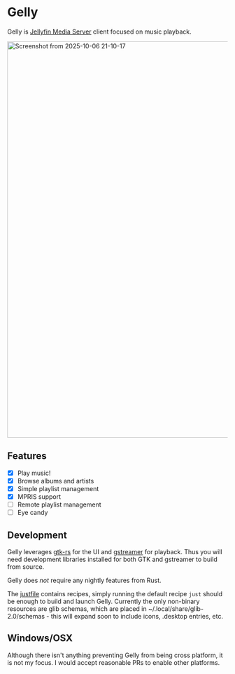 # Gelly

Gelly is [Jellyfin Media Server](https://jellyfin.org/) client focused on music playback.

<img width="1025" height="905" alt="Screenshot from 2025-10-06 21-10-17" src="https://github.com/user-attachments/assets/8c914d2f-52a0-4cfa-9113-0855a0209568" />

## Features

- [x] Play music!
- [x] Browse albums and artists
- [x] Simple playlist management
- [x] MPRIS support
- [ ] Remote playlist management
- [ ] Eye candy

## Development

Gelly leverages [gtk-rs](https://gtk-rs.org/) for the UI and
[gstreamer](https://gstreamer.freedesktop.org/) for playback. Thus you will need
development libraries installed for both GTK and gstreamer to build from source.

Gelly does *not* require any nightly features from Rust.

The [justfile](justfile) contains recipes, simply running the default recipe `just` should be enough
to build and launch Gelly. Currently the only non-binary resources are glib schemas, which are placed
in ~/.local/share/glib-2.0/schemas - this will expand soon to include icons, .desktop entries, etc.


## Windows/OSX
Although there isn't anything preventing Gelly from being cross platform, it is not my focus.
I would accept reasonable PRs to enable other platforms.
